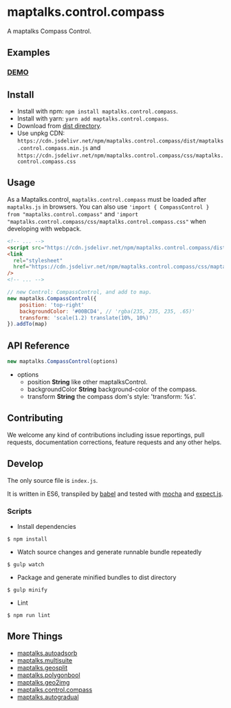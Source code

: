 # maptalks.control.compass

A maptalks Compass Control.

## Examples

### [DEMO](https://cxiaof.github.io/maptalks.control.compass/demo/index.html)

## Install

- Install with npm: `npm install maptalks.control.compass`.
- Install with yarn: `yarn add maptalks.control.compass`.
- Download from [dist directory](https://github.com/cXiaof/maptalks.control.compass/tree/master/dist).
- Use unpkg CDN: `https://cdn.jsdelivr.net/npm/maptalks.control.compass/dist/maptalks.control.compass.min.js` and `https://cdn.jsdelivr.net/npm/maptalks.control.compass/css/maptalks.control.compass.css`

## Usage

As a Maptalks.control, `maptalks.control.compass` must be loaded after `maptalks.js` in browsers. You can also use `'import { CompassControl } from "maptalks.control.compass"` and `'import "maptalks.control.compass/css/maptalks.control.compass.css"` when developing with webpack.

```html
<!-- ... -->
<script src="https://cdn.jsdelivr.net/npm/maptalks.control.compass/dist/maptalks.control.compass.min.js"></script>
<link
  rel="stylesheet"
  href="https://cdn.jsdelivr.net/npm/maptalks.control.compass/css/maptalks.control.compass.css"
/>
<!-- ... -->
```

```javascript
// new Control: CompassControl, and add to map.
new maptalks.CompassControl({
    position: 'top-right'
    backgroundColor: '#00BCD4', // 'rgba(235, 235, 235, .65)'
    transform: 'scale(1.2) translate(10%, 10%)'
}).addTo(map)
```

## API Reference

```javascript
new maptalks.CompassControl(options)
```

- options
  - position **String** like other maptalksControl.
  - backgroundColor **String** background-color of the compass.
  - transform **String** the compass dom's style: 'transform: %s'.

## Contributing

We welcome any kind of contributions including issue reportings, pull requests, documentation corrections, feature requests and any other helps.

## Develop

The only source file is `index.js`.

It is written in ES6, transpiled by [babel](https://babeljs.io/) and tested with [mocha](https://mochajs.org) and [expect.js](https://github.com/Automattic/expect.js).

### Scripts

- Install dependencies

```shell
$ npm install
```

- Watch source changes and generate runnable bundle repeatedly

```shell
$ gulp watch
```

- Package and generate minified bundles to dist directory

```shell
$ gulp minify
```

- Lint

```shell
$ npm run lint
```

## More Things

- [maptalks.autoadsorb](https://github.com/cXiaof/maptalks.autoadsorb/issues)
- [maptalks.multisuite](https://github.com/cXiaof/maptalks.multisuite/issues)
- [maptalks.geosplit](https://github.com/cXiaof/maptalks.geosplit/issues)
- [maptalks.polygonbool](https://github.com/cXiaof/maptalks.polygonbool/issues)
- [maptalks.geo2img](https://github.com/cXiaof/maptalks.geo2img/issues)
- [maptalks.control.compass](https://github.com/cXiaof/maptalks.control.compass/issues)
- [maptalks.autogradual](https://github.com/cXiaof/maptalks.autogradual/issues)
